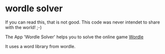 # wordle solver

If you can read this, that is not good. This code was never intendet to share with the world! ;-)

The App 'Wordle Solver' helps you to solve the online game [Wordle](https://www.powerlanguage.co.uk/wordle/)

It uses a word library from wordle.
